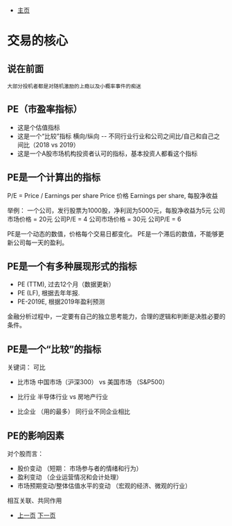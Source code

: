 - [主页](../README.md)


# 交易的核心

## 说在前面

`大部分投机者都是对随机激励的上瘾以及小概率事件的痴迷`

## PE（市盈率指标）

- 这是个估值指标
- 这是一个“比较”指标 横向/纵向 -- 不同行业行业和公司之间比/自己和自己之间比（2018 vs 2019）
- 这是一个A股市场机构投资者认可的指标，基本投资人都看这个指标

## PE是一个计算出的指标

P/E = Price / Earnings per share
Price 价格
Earnings per share, 每股净收益

举例：
一个公司，发行股票为1000股，净利润为5000元，每股净收益为5元
公司市场价格 = 20元
公司P/E = 4
公司市场价格 = 30元
公司P/E = 6

PE是一个动态的数值，价格每个交易日都变化。
PE是一个滞后的数值，不能够更新公司每一天的盈利。


## PE是一个有多种展现形式的指标

- PE (TTM), 过去12个月（数据更新）
- PE (LF), 根据去年年报.
- PE-2019E, 根据2019年盈利预测

金融分析过程中，一定要有自己的独立思考能力，合理的逻辑和判断是决胜必要的条件。

## PE是一个“比较”的指标
关键词： 可比

- 比市场
    中国市场（沪深300） vs 美国市场 （S&P500）

- 比行业
    半导体行业 vs 房地产行业

- 比企业 （用的最多）
    同行业不同企业相比


## PE的影响因素

对个股而言：
- 股价变动 （短期： 市场参与者的情绪和行为）
- 盈利变动 （企业运营情况和会计处理）
- 市场预期变动/整体估值水平的变动 （宏观的经济、微观的行业）

 相互关联、共同作用
















- [上一页](./K线历史和画法以及其关键K线形成背后的原因.md) [下一页](./股票的PE是什么如何算市盈率.md)